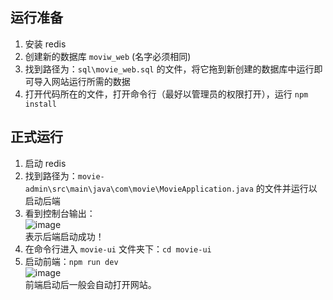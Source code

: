 ## 运行准备
1. 安装 redis
2. 创建新的数据库 `moviw_web` (名字必须相同)
3. 找到路径为：`sql\movie_web.sql` 的文件，将它拖到新创建的数据库中运行即可导入网站运行所需的数据
4. 打开代码所在的文件，打开命令行（最好以管理员的权限打开），运行 `npm install`

## 正式运行
1. 启动 redis
2. 找到路径为：`movie-admin\src\main\java\com\movie\MovieApplication.java` 的文件并运行以启动后端
3. 看到控制台输出：  
   ![image](https://github.com/user-attachments/assets/3994b10d-05a1-435d-a25a-a165413d1d9a)  
   表示后端启动成功！
4. 在命令行进入 `movie-ui` 文件夹下：`cd movie-ui`
5. 启动前端：`npm run dev`  
   ![image](https://github.com/user-attachments/assets/dbcb20f7-f35a-4b76-bb4a-3a974df93590)  
   前端启动后一般会自动打开网站。
